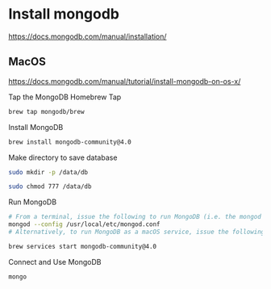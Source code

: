 # Install mongodb

<https://docs.mongodb.com/manual/installation/>

## MacOS

<https://docs.mongodb.com/manual/tutorial/install-mongodb-on-os-x/>

Tap the MongoDB Homebrew Tap

```bash
brew tap mongodb/brew
```

Install MongoDB

```bash
brew install mongodb-community@4.0
```

Make directory to save database

```bash
sudo mkdir -p /data/db

sudo chmod 777 /data/db
```

Run MongoDB

```bash
# From a terminal, issue the following to run MongoDB (i.e. the mongod process) in the foreground.
mongod --config /usr/local/etc/mongod.conf
# Alternatively, to run MongoDB as a macOS service, issue the following (the process uses the /usr/local/etc/mongod.conf file, created during the install):

brew services start mongodb-community@4.0
```

Connect and Use MongoDB

```bash
mongo
```
